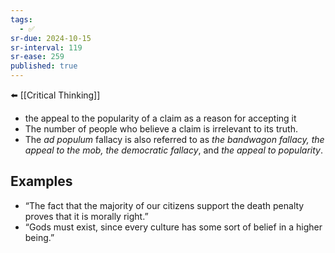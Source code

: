```yaml
---
tags:
  - ✅
sr-due: 2024-10-15
sr-interval: 119
sr-ease: 259
published: true
---
```

⬅️ [[Critical Thinking]]

- the appeal to the popularity of a claim as a reason for accepting it
- The number of people who believe a claim is irrelevant to its truth.
- The _ad populum_ fallacy is also referred to as _the bandwagon fallacy, the appeal to the mob, the democratic fallacy_, and _the appeal to popularity_.

## Examples
- “The fact that the majority of our citizens support the death penalty proves that it is morally right.”
- “Gods must exist, since every culture has some sort of belief in a higher being.”